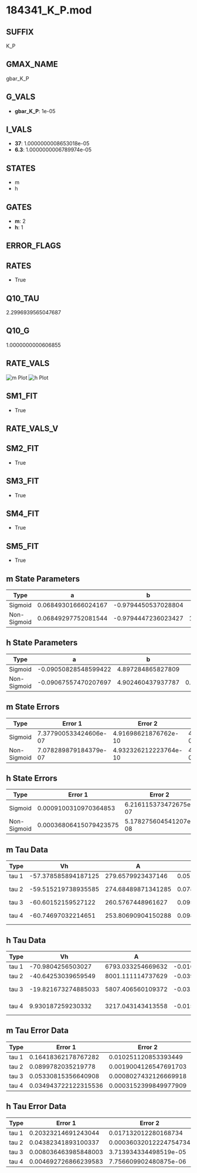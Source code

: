 # 184341_K_P.mod

## SUFFIX

K_P

## GMAX_NAME

gbar_K_P

## G_VALS

- **gbar_K_P**: 1e-05

## I_VALS

- **37**: 1.0000000008653018e-05
- **6.3**: 1.0000000006789974e-05

## STATES

- m
- h

## GATES

- **m**: 2
- **h**: 1

## ERROR_FLAGS


## RATES

- True

## Q10_TAU

2.2996939565047687

## Q10_G

1.0000000000606855

## RATE_VALS

![m Plot](/Users/pbozelos/Dropbox/icg-Chai-Panos/supermodels/output_markdown_files/K/184341_K_P.mod/images/m.png)
![h Plot](/Users/pbozelos/Dropbox/icg-Chai-Panos/supermodels/output_markdown_files/K/184341_K_P.mod/images/h.png)

## SM1_FIT

- True

## RATE_VALS_V

## SM2_FIT

- True

## SM3_FIT

- True

## SM4_FIT

- True

## SM5_FIT

- True

## m State Parameters

| Type | a | b | c | d |
| --- | --- | --- | --- | --- |
| Sigmoid | 0.06849301666024167 | -0.9794450537028804 |
| Non-Sigmoid | 0.06849297752081544 | -0.9794447236023427 | 1.0000002712533242 | -1.753561949695705e-07 |

## h State Parameters

| Type | a | b | c | d |
| --- | --- | --- | --- | --- |
| Sigmoid | -0.09050828548599422 | 4.897284865827809 |
| Non-Sigmoid | -0.09067557470207697 | 4.902460437937787 | 0.9987182909259487 | -7.067297270463379e-05 |

## m State Errors

| Type | Error 1 | Error 2 | Error 3 |
| --- | --- | --- | --- |
| Sigmoid | 7.377900533424606e-07 | 4.91698621876762e-10 | 4.978611646890449e-07 |
| Non-Sigmoid | 7.078289879184379e-07 | 4.932326212223764e-10 | 4.776434200071375e-07 |

## h State Errors

| Type | Error 1 | Error 2 | Error 3 |
| --- | --- | --- | --- |
| Sigmoid | 0.0009100310970364853 | 6.216115373472675e-07 | 0.0006943864306395515 |
| Non-Sigmoid | 0.00036806415079423575 | 5.178275604541207e-08 | 0.0002808461741018289 |

## m Tau Data

| Type | Vh | A | b1 | b2 | c1 | c2 | d1 | d2 | e1 | e2 |
| --- | --- | --- | --- | --- | --- | --- | --- | --- | --- | --- |
| tau 1 | -57.378585894187125 | 279.6579923437146 | 0.051965078665822735 | 0.03133116756765559 |
| tau 2 | -59.515219738935585 | 274.68489871341285 | 0.07816089621616253 | 0.0009769850260530086 | 0.03500539677013655 | -8.812097174005325e-05 |
| tau 3 | -60.60152159527122 | 260.5767448961627 | 0.09579912038170525 | 0.0030909702893064167 | 4.470654077086211e-05 | 0.03516713200494076 | -0.00015261408098571203 | 5.131644614682086e-07 |
| tau 4 | -60.74697032214651 | 253.80690904150288 | 0.09808533609835526 | 0.004793601021916001 | 0.00016369375109769586 | 2.000987929574181e-06 | 0.03647013865419716 | -0.00026900975142659316 | 2.393967845521412e-06 | -8.121441852083056e-09 |

## h Tau Data

| Type | Vh | A | b1 | b2 | c1 | c2 | d1 | d2 | e1 | e2 |
| --- | --- | --- | --- | --- | --- | --- | --- | --- | --- | --- |
| tau 1 | -70.9804256503027 | 6793.033254669632 | -0.01617176276388745 | -0.06513910007375234 |
| tau 2 | -40.64253039659549 | 8001.111114737629 | -0.03959428770458764 | 0.00022187371060104156 | -0.019708947922983125 | 0.00020074982665600058 |
| tau 3 | -19.821673274885033 | 5807.406560109372 | -0.031132575407397008 | 8.781570872149866e-05 | 4.200788104867198e-06 | 0.008821804657736295 | 0.00023192874588065537 | -1.6506112492512513e-06 |
| tau 4 | 9.930187259230332 | 3217.043143413558 | -0.015695167853112035 | 0.0005120224928342141 | 2.4839873788375873e-06 | -2.2220312049017912e-08 | 0.015694641636357573 | 4.059334803087397e-05 | -1.3739459188412602e-06 | 3.1655520875912903e-09 |

## m Tau Error Data

| Type | Error 1 | Error 2 | Error 3 |
| --- | --- | --- | --- |
| tau 1 | 0.16418362178767282 | 0.010251120853393449 | 0.07597283246561384 |
| tau 2 | 0.0899782035219778 | 0.0019004126547691703 | 0.04163569366603762 |
| tau 3 | 0.05330815356640908 | 0.0008027432126669918 | 0.024667329029868502 |
| tau 4 | 0.034943722122315536 | 0.0003152399849977909 | 0.01616953943163025 |

## h Tau Error Data

| Type | Error 1 | Error 2 | Error 3 |
| --- | --- | --- | --- |
| tau 1 | 0.20323214691243044 | 0.017132012280168734 | 0.0699603710940765 |
| tau 2 | 0.04382341893100337 | 0.00036032012224754734 | 0.015085716987210795 |
| tau 3 | 0.008036463985848003 | 3.713934334498519e-05 | 0.0027664619563181857 |
| tau 4 | 0.004692726866239583 | 7.756609902480875e-06 | 0.0016154182199665749 |

